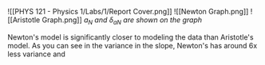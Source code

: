 ![[PHYS 121 - Physics 1/Labs/1/Report Cover.png]]
![[Newton Graph.png]]
![[Aristotle Graph.png]]
*$a_N$ and $\delta_{aN}$ are shown on the graph*

Newton's model is significantly closer to modeling the data than Aristotle's model. As you can see in the variance in the slope, Newton's has around 6x less variance and 